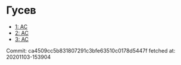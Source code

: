 # Гусев
- [1: AC](1.md)
- [2: AC](2.md)
- [3: AC](3.md)

Commit: ca4509cc5b831807291c3bfe63510c0178d5447f
 fetched at: 20201103-153904
